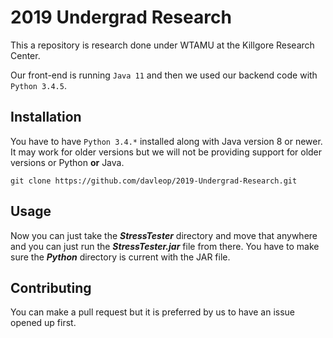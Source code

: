 # 2019 Undergrad Research

This a repository is research done under WTAMU at the Killgore Research Center.

Our front-end is running ```Java 11``` and then we used our backend code with ```Python 3.4.5```.

## Installation

You have to have ```Python 3.4.*``` installed along with Java version 8 or newer.
It may work for older versions but we will not be providing support for older versions or Python __or__ Java.

```git clone https://github.com/davleop/2019-Undergrad-Research.git```

## Usage

Now you can just take the  ___StressTester___ directory and move that anywhere and you can just run the ___StressTester.jar___ file from there. You have to make sure the ___Python___ directory is current with the JAR file.

## Contributing

You can make a pull request but it is preferred by us to have an issue opened up first.